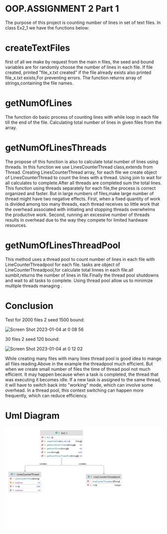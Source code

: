 # OOP.ASSIGNMENT 2 Part 1
The purpose of this project is counting number of lines in set of text files.
In class Ex2_1 we have the functions below:


# createTextFiles
first of all we make by request from the main n files, the seed and bound variables are for randomly choose the number of lines in each file. If file created, printed "file_x.txt created" if the file already exists also printed file_x.txt exists,For preventing errors.
The function returns array of strings,containing the file names.

 # getNumOfLines
The function do basic process of counting lines with while loop in each file till the end of the file. Calculating total number of lines in given files from the array.

# getNumOfLinesThreads
The propose of this function is also to calculate total number of lines using threads.
In this function we use LinesCounterThread class,extends from Thread.
Creating LinesCounterThread array, for each file we create object of LinesCounterThread to count the lines with a thread. Using join to wait for all calculates to complete.After all threads are completed 
sum the total lines.
This function using threads separately for each file,the process is correct organized and faster.
But in large numbers of files,make large number of thread  might have two negative effects. First, when a fixed quantity of work is divided among too many threads, each thread receives so little work that the overhead associated with initiating and stopping threads overwhelms the productive work. Second, running an excessive number of threads results in overhead due to the way they compete for limited hardware resources.


# getNumOfLinesThreadPool
This method uses a thread pool to count number of lines in each file with LineCounterThreadpool for each file.
tasks are object of LineCounterThreadpool,for calculate total linnes in each file.all sumbit,returns the number of lines in file.Finally the thread pool shutdowns and wait to all tasks to complete.
Using thread pool allow us to minimize multiple threads managing .



# Conclusion

Test for 2000 files 2 seed 1500 bound:

<img width="801" alt="Screen Shot 2023-01-04 at 0 08 56" src="https://user-images.githubusercontent.com/118671563/210451081-5e6f92da-e07f-46ca-88c6-a9981a8b3394.png">

30 files 2 seed 120 bound:


<img width="757" alt="Screen Shot 2023-01-04 at 0 12 02" src="https://user-images.githubusercontent.com/118671563/210451345-abf77014-9f00-49c2-9a07-801f4f6f4af9.png">


While creating many files with many lines thread pool is good idea to mange all files reading.Above in the example the threadpool much efficient.
But when we create small number of files the time of thread pool not much efficient.
It may happen because when a task is completed, the thread that was executing it becomes idle. If a new task is assigned to the same thread, it will have to switch back into "working" mode, which can involve some overhead. In a thread pool, this context switching can happen more frequently, which can reduce efficiency.


# Uml Diagram
![img.png](img.png)
